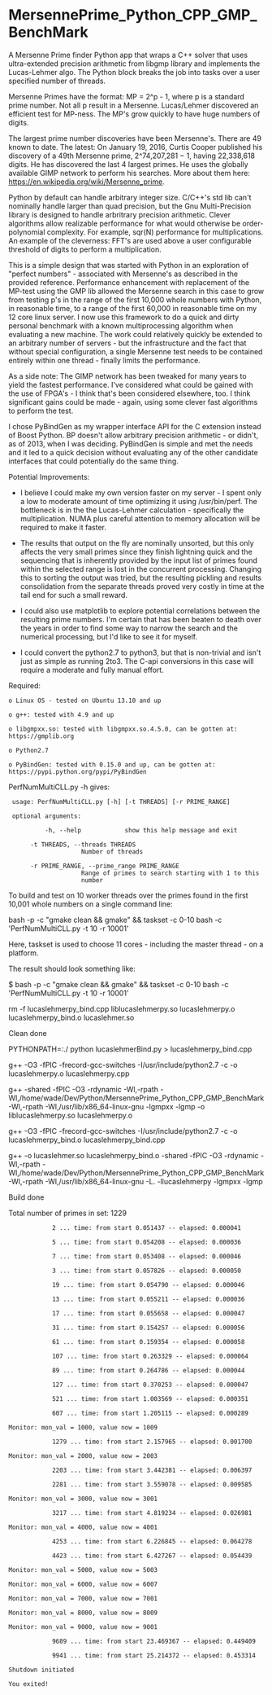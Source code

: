 # MersennePrime_Python_CPP_GMP_BenchMark
A Mersenne Prime finder Python app that wraps a C++ solver that uses ultra-extended precision arithmetic from libgmp library and implements the Lucas-Lehmer algo.  The Python block breaks the job into tasks over a user specified number of threads.

Mersenne Primes have the format: MP = 2^p - 1, where p is a standard prime number.  Not all p result in a Mersenne.  Lucas/Lehmer discovered an efficient test for MP-ness.  The MP's grow quickly to have huge numbers of digits.  

The largest prime number discoveries have been Mersenne's.  There are 49 known to date.  The latest: On January 19, 2016, Curtis Cooper published his discovery of a 49th Mersenne prime, 2^74,207,281 − 1, having 22,338,618 digits.  He has discovered the last 4 largest primes.  He uses the globally available GIMP network to perform his searches.  More about them here: https://en.wikipedia.org/wiki/Mersenne_prime.

Python by default can handle arbitrary integer size.  C/C++'s std lib can't nominally handle larger than quad precision, but the Gnu Multi-Precision library is designed to handle arbritrary precision arithmetic.  Clever algorithms allow realizable performance for what would otherwise be order-polynomial complexity.  For example, sqr(N) performance for multiplications.  An example of the cleverness: FFT's are used above a user configurable threshold of digits to perform a multiplication.

This is a simple design that was started with Python in an exploration of "perfect numbers" - associated with Mersenne's as described in the provided reference.  Performance enhancement with replacement of the MP-test using the GMP lib allowed the Mersenne search in this case to grow from testing p's in the range of the first 10,000 whole numbers with Python, in reasonable time, to a range of the first 60,000 in reasonable time on my 12 core linux server.  I now use this framework to do a quick and dirty personal benchmark with a known multiprocessing algorithm when evaluating a new machine.  The work could relatively quickly be extended to an arbitrary number of servers - but the infrastructure and the fact that without special configuration, a single Mersenne test needs to be contained entirely within one thread - finally limits the performance.  

As a side note: The GIMP network has been tweaked for many years to yield the fastest performance.  I've considered what could be gained with the use of FPGA's - I think that's been considered elsewhere, too.  I think significant gains could be made - again, using some clever fast algorithms to perform the test.

I chose PyBindGen as my wrapper interface API for the C extension instead of Boost Python.  BP doesn't allow arbitrary precision arithmetic - or didn't, as of 2013, when I was deciding.  PyBindGen is simple and met the needs and it led to a quick decision without evaluating any of the other candidate interfaces that could potentially do the same thing.

Potential Improvements:

 - I believe I could make my own version faster on my server - I spent only a low to moderate amount of time optimizing it using /usr/bin/perf.  The bottleneck is in the the Lucas-Lehmer calculation - specifically the multiplication.  NUMA plus careful attention to memory allocation will be required to make it faster.  
 
 - The results that output on the fly are nominally unsorted, but this only affects the very small primes since they finish lightning quick and the sequencing that is inherently provided by the input list of primes found within the selected range is lost in the concurrent processing.  Changing this to sorting the output was tried, but the resulting pickling and results consolidation from the separate threads proved very costly in time at the tail end for such a small reward.  
 
 - I could also use matplotlib to explore potential correlations between the resulting prime numbers.  I'm certain that has been beaten to death over the years in order to find some way to narrow the search and the numerical processing, but I'd like to see it for myself.
 
 - I could convert the python2.7 to python3, but that is non-trivial and isn't just as simple as running 2to3.  The C-api conversions in this case will require a moderate and fully manual effort.

Required:

	o Linux OS - tested on Ubuntu 13.10 and up

	o g++: tested with 4.9 and up

	o libgmpxx.so: tested with libgmpxx.so.4.5.0, can be gotten at: https://gmplib.org

	o Python2.7

	o PyBindGen: tested with 0.15.0 and up, can be gotten at: https://pypi.python.org/pypi/PyBindGen

PerfNumMultiCLL.py -h gives:
     
     usage: PerfNumMultiCLL.py [-h] [-t THREADS] [-r PRIME_RANGE]

     optional arguments:
     
     	      -h, --help            show this help message and exit
	      
  	      -t THREADS, --threads THREADS
                        Number of threads
			
  	      -r PRIME_RANGE, --prime_range PRIME_RANGE
                        Range of primes to search starting with 1 to this
                        number
			
To build and test on 10 worker threads over the primes found in the first 10,001 whole numbers on a single command line:

   bash -p -c "gmake clean && gmake" && taskset -c 0-10 bash -c 'PerfNumMultiCLL.py -t 10 -r 10001'

Here, taskset is used to choose 11 cores - including the master thread - on a platform.

The result should look something like: 

$ bash -p -c "gmake clean && gmake" && taskset -c 0-10 bash -c 'PerfNumMultiCLL.py -t 10 -r 10001'

  rm -f lucaslehmerpy_bind.cpp liblucaslehmerpy.so lucaslehmerpy.o lucaslehmerpy_bind.o lucaslehmer.so

  Clean done

  PYTHONPATH=:./ python lucaslehmerBind.py > lucaslehmerpy_bind.cpp

  g++  -O3 -fPIC -frecord-gcc-switches -I/usr/include/python2.7 -c -o lucaslehmerpy.o lucaslehmerpy.cpp

  g++ -shared -fPIC  -O3 -rdynamic -Wl,-rpath -Wl,/home/wade/Dev/Python/MersennePrime_Python_CPP_GMP_BenchMark -Wl,-rpath -Wl,/usr/lib/x86_64-linux-gnu -lgmpxx -lgmp -o liblucaslehmerpy.so lucaslehmerpy.o

  g++  -O3 -fPIC -frecord-gcc-switches -I/usr/include/python2.7 -c -o lucaslehmerpy_bind.o lucaslehmerpy_bind.cpp

  g++ -o lucaslehmer.so lucaslehmerpy_bind.o -shared -fPIC  -O3 -rdynamic -Wl,-rpath -Wl,/home/wade/Dev/Python/MersennePrime_Python_CPP_GMP_BenchMark -Wl,-rpath -Wl,/usr/lib/x86_64-linux-gnu -L. -llucaslehmerpy -lgmpxx -lgmp

  Build done

  Total number of primes in set:  1229

                2 ... time: from start 0.051437 -- elapsed: 0.000041
		
                5 ... time: from start 0.054208 -- elapsed: 0.000036
		
                7 ... time: from start 0.053408 -- elapsed: 0.000046
		
                3 ... time: from start 0.057826 -- elapsed: 0.000050
		
                19 ... time: from start 0.054790 -- elapsed: 0.000046
		
                13 ... time: from start 0.055211 -- elapsed: 0.000036
		
                17 ... time: from start 0.055658 -- elapsed: 0.000047
		
                31 ... time: from start 0.154257 -- elapsed: 0.000056
		
                61 ... time: from start 0.159354 -- elapsed: 0.000058
		
                107 ... time: from start 0.263329 -- elapsed: 0.000064
		
                89 ... time: from start 0.264786 -- elapsed: 0.000044
		
                127 ... time: from start 0.370253 -- elapsed: 0.000047
		
                521 ... time: from start 1.003569 -- elapsed: 0.000351
		
                607 ... time: from start 1.205115 -- elapsed: 0.000289
		
	Monitor: mon_val = 1000, value now = 1009

                1279 ... time: from start 2.157965 -- elapsed: 0.001700
		
	Monitor: mon_val = 2000, value now = 2003

                2203 ... time: from start 3.442381 -- elapsed: 0.006397
		
                2281 ... time: from start 3.559078 -- elapsed: 0.009585
		
	Monitor: mon_val = 3000, value now = 3001

                3217 ... time: from start 4.819234 -- elapsed: 0.026981
		
	Monitor: mon_val = 4000, value now = 4001

                4253 ... time: from start 6.226845 -- elapsed: 0.064278
		
                4423 ... time: from start 6.427267 -- elapsed: 0.054439
		
	Monitor: mon_val = 5000, value now = 5003

	Monitor: mon_val = 6000, value now = 6007

	Monitor: mon_val = 7000, value now = 7001

	Monitor: mon_val = 8000, value now = 8009

	Monitor: mon_val = 9000, value now = 9001

                9689 ... time: from start 23.469367 -- elapsed: 0.449409
		
                9941 ... time: from start 25.214372 -- elapsed: 0.453314
		
	Shutdown initiated

	You exited!

